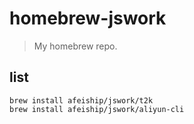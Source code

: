 # homebrew-jswork
> My homebrew repo.

## list
```shell
brew install afeiship/jswork/t2k
brew install afeiship/jswork/aliyun-cli
```
